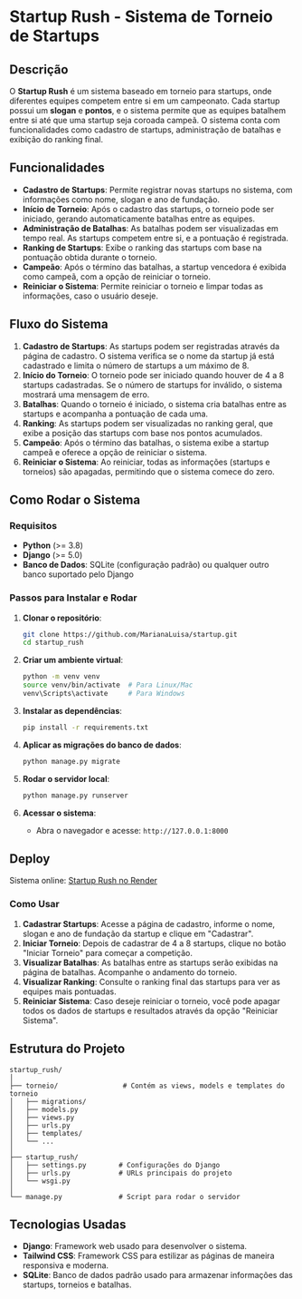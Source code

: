 # Startup Rush - Sistema de Torneio de Startups

## Descrição

O **Startup Rush** é um sistema baseado em torneio para startups, onde diferentes equipes competem entre si em um campeonato. Cada startup possui um **slogan** e **pontos**, e o sistema permite que as equipes batalhem entre si até que uma startup seja coroada campeã. O sistema conta com funcionalidades como cadastro de startups, administração de batalhas e exibição do ranking final.

## Funcionalidades

- **Cadastro de Startups**: Permite registrar novas startups no sistema, com informações como nome, slogan e ano de fundação.
- **Início de Torneio**: Após o cadastro das startups, o torneio pode ser iniciado, gerando automaticamente batalhas entre as equipes.
- **Administração de Batalhas**: As batalhas podem ser visualizadas em tempo real. As startups competem entre si, e a pontuação é registrada.
- **Ranking de Startups**: Exibe o ranking das startups com base na pontuação obtida durante o torneio.
- **Campeão**: Após o término das batalhas, a startup vencedora é exibida como campeã, com a opção de reiniciar o torneio.
- **Reiniciar o Sistema**: Permite reiniciar o torneio e limpar todas as informações, caso o usuário deseje.

## Fluxo do Sistema

1. **Cadastro de Startups**: As startups podem ser registradas através da página de cadastro. O sistema verifica se o nome da startup já está cadastrado e limita o número de startups a um máximo de 8.
2. **Início do Torneio**: O torneio pode ser iniciado quando houver de 4 a 8 startups cadastradas. Se o número de startups for inválido, o sistema mostrará uma mensagem de erro.
3. **Batalhas**: Quando o torneio é iniciado, o sistema cria batalhas entre as startups e acompanha a pontuação de cada uma.
4. **Ranking**: As startups podem ser visualizadas no ranking geral, que exibe a posição das startups com base nos pontos acumulados.
5. **Campeão**: Após o término das batalhas, o sistema exibe a startup campeã e oferece a opção de reiniciar o sistema.
6. **Reiniciar o Sistema**: Ao reiniciar, todas as informações (startups e torneios) são apagadas, permitindo que o sistema comece do zero.

## Como Rodar o Sistema

### Requisitos

- **Python** (>= 3.8)
- **Django** (>= 5.0)
- **Banco de Dados**: SQLite (configuração padrão) ou qualquer outro banco suportado pelo Django

### Passos para Instalar e Rodar

1. **Clonar o repositório**:
   ```bash
   git clone https://github.com/MarianaLuisa/startup.git
   cd startup_rush
   ```

2. **Criar um ambiente virtual**:
   ```bash
   python -m venv venv
   source venv/bin/activate  # Para Linux/Mac
   venv\Scripts\activate     # Para Windows
   ```

3. **Instalar as dependências**:
   ```bash
   pip install -r requirements.txt
   ```

4. **Aplicar as migrações do banco de dados**:
   ```bash
   python manage.py migrate
   ```

5. **Rodar o servidor local**:
   ```bash
   python manage.py runserver
   ```

6. **Acessar o sistema**:
   - Abra o navegador e acesse: `http://127.0.0.1:8000`


## Deploy

   Sistema online:
   [Startup Rush no Render](https://startup-rush.onrender.com)


### Como Usar

1. **Cadastrar Startups**: Acesse a página de cadastro, informe o nome, slogan e ano de fundação da startup e clique em "Cadastrar".
2. **Iniciar Torneio**: Depois de cadastrar de 4 a 8 startups, clique no botão "Iniciar Torneio" para começar a competição.
3. **Visualizar Batalhas**: As batalhas entre as startups serão exibidas na página de batalhas. Acompanhe o andamento do torneio.
4. **Visualizar Ranking**: Consulte o ranking final das startups para ver as equipes mais pontuadas.
5. **Reiniciar Sistema**: Caso deseje reiniciar o torneio, você pode apagar todos os dados de startups e resultados através da opção "Reiniciar Sistema".

## Estrutura do Projeto

```
startup_rush/
│
├── torneio/                # Contém as views, models e templates do torneio
│   ├── migrations/
│   ├── models.py
│   ├── views.py
│   ├── urls.py
│   ├── templates/
│   └── ...
│
├── startup_rush/
│   ├── settings.py        # Configurações do Django
│   ├── urls.py            # URLs principais do projeto
│   └── wsgi.py
│
└── manage.py              # Script para rodar o servidor
```

## Tecnologias Usadas

- **Django**: Framework web usado para desenvolver o sistema.
- **Tailwind CSS**: Framework CSS para estilizar as páginas de maneira responsiva e moderna.
- **SQLite**: Banco de dados padrão usado para armazenar informações das startups, torneios e batalhas.
